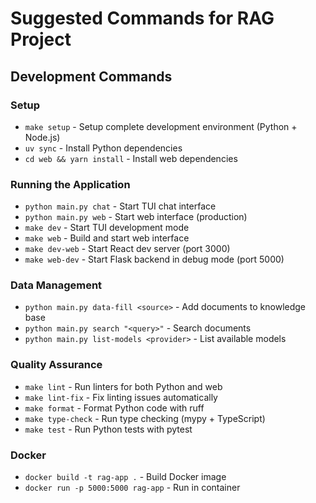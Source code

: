 # Suggested Commands for RAG Project

## Development Commands

### Setup
- `make setup` - Setup complete development environment (Python + Node.js)
- `uv sync` - Install Python dependencies
- `cd web && yarn install` - Install web dependencies

### Running the Application
- `python main.py chat` - Start TUI chat interface
- `python main.py web` - Start web interface (production)
- `make dev` - Start TUI development mode
- `make web` - Build and start web interface
- `make dev-web` - Start React dev server (port 3000)
- `make web-dev` - Start Flask backend in debug mode (port 5000)

### Data Management
- `python main.py data-fill <source>` - Add documents to knowledge base
- `python main.py search "<query>"` - Search documents
- `python main.py list-models <provider>` - List available models

### Quality Assurance
- `make lint` - Run linters for both Python and web
- `make lint-fix` - Fix linting issues automatically
- `make format` - Format Python code with ruff
- `make type-check` - Run type checking (mypy + TypeScript)
- `make test` - Run Python tests with pytest

### Docker
- `docker build -t rag-app .` - Build Docker image
- `docker run -p 5000:5000 rag-app` - Run in container